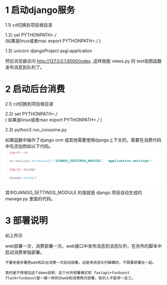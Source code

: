 # 1 启动django服务

1.1) cd切换到项目根目录 

1.2) set  PYTHONPATH=./       
(如果是linux或者mac  export PYTHONPATH=./ )

1.3) uvicorn djangoProject.asgi:application


然后浏览器访问 http://127.0.0.1:8000/index  ,这样就能 views.py 的 test视图函数发布消息到队列了。


# 2 启动后台消费

2.1) cd切换到项目根目录 

2.2) set  PYTHONPATH=./  
( 如果是linux或者mac  export PYTHONPATH=./ )

2.3)  python3 run_conusme.py



如果函数中操作了django orm 或其他需要使用django上下文的，需要在消费代码中先添加例如以下代码。
![pics/img.png](pics/img.png)


其中DJANGO_SETTINGS_MODULE 的值就是  django 项目自动生成的 manage.py 里面的代码。 



# 3 部署说明

如上所示

web部署一次，消费部署一次。web接口中发布消息到消息队列，在另外的脚本中启动消费单独部署。

```
不要老是非要把web和后台消费一次启动部署，这是用消息队列解耦的，不需要部署在一起。

真的是不想增加这个demo说明，这个分开部署模式和 fastapi+funboost  flask+funboost是一摸一样的分web和消费两次部署，有的人不能举一反三。

```